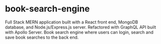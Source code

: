 # book-search-engine
Full Stack MERN application built with a React front end, MongoDB database, and Node.js/Express.js server. Refactored with GraphQL API built with Apollo Server.  Book search engine where users can login, search and save book searches to the back end.
